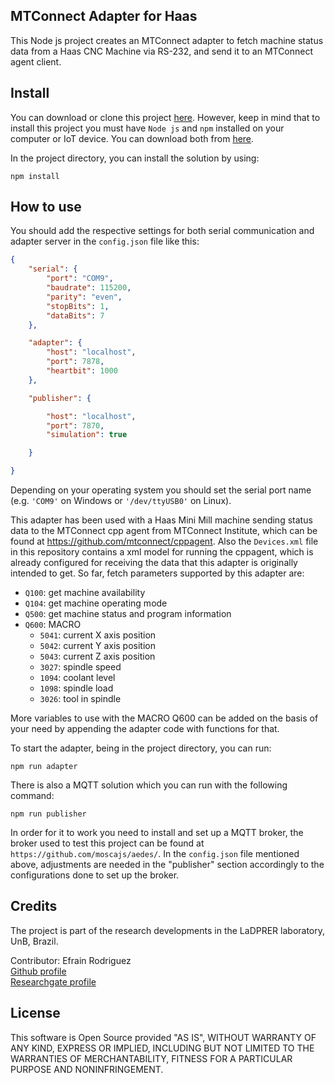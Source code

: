## MTConnect Adapter for Haas

This Node js project creates an MTConnect adapter to fetch machine status data from a Haas CNC Machine via RS-232, and send it to an MTConnect agent client.

## Install

You can download or clone this project [here](https://github.com/EfrainRodriguez/Haas-MTConnect-Adapter). However, keep in mind that to install this project you must have `Node js` and `npm` installed on your computer or IoT device. You can download both from [here](https://nodejs.org/en/).

In the project directory, you can install the solution by using:

```console
npm install
```

## How to use

You should add the respective settings for both serial communication and adapter server in the `config.json` file like this:

```json
{
    "serial": {
        "port": "COM9",
        "baudrate": 115200,
        "parity": "even",
        "stopBits": 1,
        "dataBits": 7
    },

    "adapter": {
        "host": "localhost",
        "port": 7878,
        "heartbit": 1000
    },

    "publisher": {

        "host": "localhost",
        "port": 7870,
        "simulation": true

    }

}
```

Depending on your operating system you should set the serial port name (e.g. `'COM9'` on Windows or `'/dev/ttyUSB0'` on Linux).

This adapter has been used with a Haas Mini Mill machine sending status data to the MTConnect cpp agent from MTConnect Institute, which can be found at https://github.com/mtconnect/cppagent. Also the `Devices.xml` file in this repository contains a xml model for running the cppagent, which is already configured for receiving the data that this adapter is originally intended to get. So far, fetch parameters supported by this adapter are:

- `Q100`: get machine availability
- `Q104`: get machine operating mode
- `Q500`: get machine status and program information
- `Q600`: MACRO
    - `5041`: current X axis position
    - `5042`: current Y axis position
    - `5043`: current Z axis position
    - `3027`: spindle speed
    - `1094`: coolant level
    - `1098`: spindle load
    - `3026`: tool in spindle

More variables to use with the MACRO Q600 can be added on the basis of your need by appending the adapter code with functions for that. 

To start the adapter, being in the project directory, you can run:

```console
npm run adapter
```

There is also a MQTT solution which you can run with the following command:

```console
npm run publisher
```

In order for it to work you need to install and set up a MQTT broker, the broker used to test this project can be found at `https://github.com/moscajs/aedes/`. In the `config.json` file mentioned above, adjustments are needed in the "publisher" section accordingly to the configurations done to set up the broker. 

## Credits
The project is part of the research developments in the LaDPRER laboratory, UnB, Brazil.

Contributor: Efrain Rodriguez <br/>
[Github profile](https://github.com/EfrainRodriguez) <br/>
[Researchgate profile](https://www.researchgate.net/profile/Efrain_Rodriguez7)

## License

This software is Open Source provided "AS IS", WITHOUT WARRANTY OF ANY KIND, EXPRESS OR IMPLIED, INCLUDING BUT NOT LIMITED TO THE WARRANTIES OF MERCHANTABILITY, FITNESS FOR A PARTICULAR PURPOSE AND NONINFRINGEMENT.
